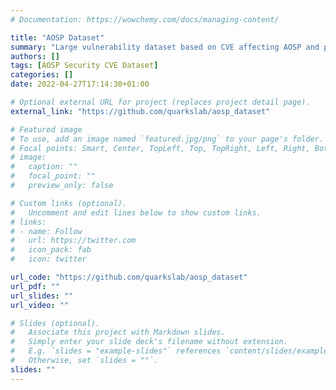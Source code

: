 ```yaml
---
# Documentation: https://wowchemy.com/docs/managing-content/

title: "AOSP Dataset"
summary: "Large vulnerability dataset based on CVE affecting AOSP and precise at a commit level"
authors: []
tags: [AOSP Security CVE Dataset]
categories: []
date: 2022-04-27T17:14:30+01:00

# Optional external URL for project (replaces project detail page).
external_link: "https://github.com/quarkslab/aosp_dataset"

# Featured image
# To use, add an image named `featured.jpg/png` to your page's folder.
# Focal points: Smart, Center, TopLeft, Top, TopRight, Left, Right, BottomLeft, Bottom, BottomRight.
# image:
#   caption: ""
#   focal_point: ""
#   preview_only: false

# Custom links (optional).
#   Uncomment and edit lines below to show custom links.
# links:
# - name: Follow
#   url: https://twitter.com
#   icon_pack: fab
#   icon: twitter

url_code: "https://github.com/quarkslab/aosp_dataset"
url_pdf: ""
url_slides: ""
url_video: ""

# Slides (optional).
#   Associate this project with Markdown slides.
#   Simply enter your slide deck's filename without extension.
#   E.g. `slides = "example-slides"` references `content/slides/example-slides.md`.
#   Otherwise, set `slides = ""`.
slides: ""
---
```

